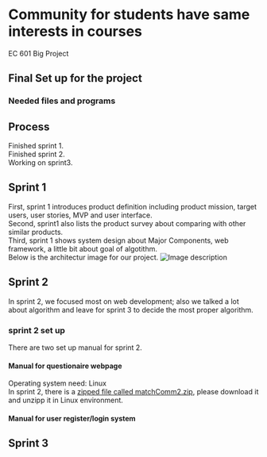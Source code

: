 # Community for students have same interests in courses   
EC 601 Big Project  

## Final Set up for the project           

### Needed files and programs    



## Process
Finished sprint 1.      
Finished sprint 2.  
Working on sprint3.  

## Sprint 1
First, sprint 1 introduces product definition including product mission, target users, user stories, MVP and user interface.    
Second, sprint1 also lists the product survey about comparing with other similar products.    
Third, sprint 1 shows system design about Major Components, web framework, a little bit about goal of algotithm.      
Below is the architectur image for our project.
![Image description](https://github.com/zhou-1/Community-for-students-have-same-interests-in-courses/blob/Shen-part/img/architecture.JPG)

## Sprint 2  
In sprint 2, we focused most on web development; also we talked a lot about algorithm and leave for sprint 3 to decide the most proper algorithm.    

### sprint 2 set up     
There are two set up manual for sprint 2.    
#### Manual for questionaire webpage    
Operating system need: Linux    
In sprint 2, there is a [zipped file called matchComm2.zip](https://github.com/zhou-1/Community-for-students-have-same-interests-in-courses/blob/Shen-part/Sprint2/matchComm2.zip), please download it and unzipp it in Linux environment.     



#### Manual for user register/login system   




## Sprint 3   

 
